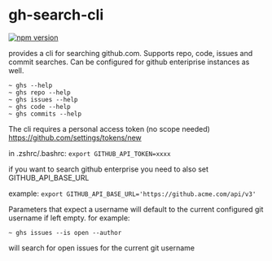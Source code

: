 # gh-search-cli

[![npm version](https://badge.fury.io/js/gh-search-cli.svg)](https://badge.fury.io/js/gh-search-cli)

provides a cli for searching github.com. Supports repo, code, issues and commit searches. Can be configured for github enteriprise instances as well.

```shell
~ ghs --help
~ ghs repo --help
~ ghs issues --help
~ ghs code --help
~ ghs commits --help
```

The cli requires a personal access token (no scope needed) https://github.com/settings/tokens/new

in .zshrc/.bashrc: `export GITHUB_API_TOKEN=xxxx`

if you want to search github enterprise you need to also set GITHUB_API_BASE_URL

example: `export GITHUB_API_BASE_URL='https://github.acme.com/api/v3'`

Parameters that expect a username will default to the current configured git username if left empty. for example:

```shell
~ ghs issues --is open --author
```

will search for open issues for the current git username

